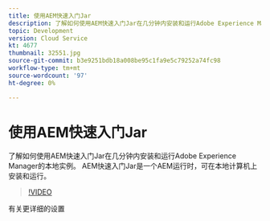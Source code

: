```yaml
---
title: 使用AEM快速入门Jar
description: 了解如何使用AEM快速入门Jar在几分钟内安装和运行Adobe Experience Manager的本地实例。 AEM快速入门Jar是一个AEM运行时，可在本地计算机上安装和运行。
topic: Development
version: Cloud Service
kt: 4677
thumbnail: 32551.jpg
source-git-commit: b3e9251bdb18a008be95c1fa9e5c79252a74fc98
workflow-type: tm+mt
source-wordcount: '97'
ht-degree: 0%

---
```



# 使用AEM快速入门Jar

了解如何使用AEM快速入门Jar在几分钟内安装和运行Adobe Experience Manager的本地实例。 AEM快速入门Jar是一个AEM运行时，可在本地计算机上安装和运行。

>[!VIDEO](https://video.tv.adobe.com/v/32551?quality=12&learn=on)

有关更详细的设置